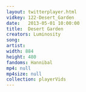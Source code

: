 ```yaml
---
layout: twitterplayer.html
vidkey: 122-Desert_Garden
date:   2013-05-01 10:00:00
title:  Desert Garden
creators: Luminosity
song: 
artist: 
width: 884
height: 480
fandoms: Hannibal
mp4: null
mp4size: null
collection: playerVids
---
```


  <div>
  
  </div>
  